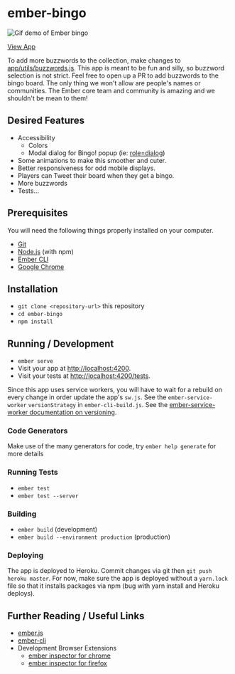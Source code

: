 # ember-bingo

![Gif demo of Ember bingo](https://media.giphy.com/media/l0HUjC0npNocjSlhe/giphy.gif)

[View App](https://ember-bingo.herokuapp.com/)

To add more buzzwords to the collection, make changes to [app/utils/buzzwords.js](https://github.com/ksin/ember-bingo/blob/master/app/utils/buzzwords.js).
This app is meant to be fun and silly, so buzzword selection is not strict. Feel free to open up a PR to add buzzwords to the bingo board. The only thing we won't allow are people's names or communities. The Ember core team and community is amazing and we shouldn't be mean to them!

## Desired Features

* Accessibility
  * Colors
  * Modal dialog for Bingo! popup (ie: [role=dialog](https://www.w3.org/WAI/GL/wiki/Using_ARIA_role%3Ddialog_to_implement_a_modal_dialog_box))
* Some animations to make this smoother and cuter.
* Better responsiveness for odd mobile displays.
* Players can Tweet their board when they get a bingo.
* More buzzwords
* Tests...

## Prerequisites

You will need the following things properly installed on your computer.

* [Git](https://git-scm.com/)
* [Node.js](https://nodejs.org/) (with npm)
* [Ember CLI](https://ember-cli.com/)
* [Google Chrome](https://google.com/chrome/)

## Installation

* `git clone <repository-url>` this repository
* `cd ember-bingo`
* `npm install`

## Running / Development

* `ember serve`
* Visit your app at [http://localhost:4200](http://localhost:4200).
* Visit your tests at [http://localhost:4200/tests](http://localhost:4200/tests).

Since this app uses service workers, you will have to wait for a rebuild on every change in order update the app's `sw.js`. See the `ember-service-worker` `versionStrategy` in `ember-cli-build.js`. See the [ember-service-worker documentation on versioning](http://ember-service-worker.com/documentation/configuration/#versioning).

### Code Generators

Make use of the many generators for code, try `ember help generate` for more details

### Running Tests

* `ember test`
* `ember test --server`

### Building

* `ember build` (development)
* `ember build --environment production` (production)

### Deploying

The app is deployed to Heroku. Commit changes via git then `git push heroku master`.
For now, make sure the app is deployed without a `yarn.lock` file so that it installs packages via npm (bug with yarn install and Heroku deploys).

## Further Reading / Useful Links

* [ember.js](https://emberjs.com/)
* [ember-cli](https://ember-cli.com/)
* Development Browser Extensions
  * [ember inspector for chrome](https://chrome.google.com/webstore/detail/ember-inspector/bmdblncegkenkacieihfhpjfppoconhi)
  * [ember inspector for firefox](https://addons.mozilla.org/en-US/firefox/addon/ember-inspector/)

